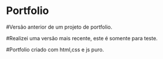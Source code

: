 # Portfolio

#Versão anterior de um projeto de portfolio.

#Realizei uma versão mais recente, este é somente para teste.

#Portfolio criado com html,css e js puro.
